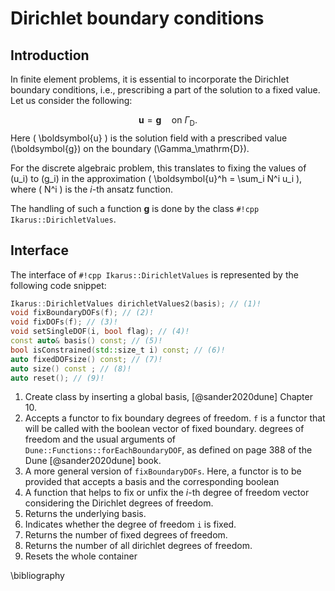 # Dirichlet boundary conditions

## Introduction

In finite element problems, it is essential to incorporate the Dirichlet boundary conditions, i.e.,
prescribing a part of the solution to a fixed value.
Let us consider the following:

$$
 \boldsymbol{u} = \boldsymbol{g} \quad \text{on  } \Gamma_\mathrm{D}.
$$
Here \(  \boldsymbol{u} \) is the solution field with a prescribed value \(\boldsymbol{g}\) on the boundary \(\Gamma_\mathrm{D}\).

For the discrete algebraic problem, this translates to fixing the values of \(u_i\) to \(g_i\) in the approximation
\(  \boldsymbol{u}^h = \sum_i N^i u_i \), where \(  N^i \) is the $i$-th ansatz function.

The handling of such a function $\boldsymbol{g}$ is done by the class `#!cpp Ikarus::DirichletValues`.

## Interface

The interface of `#!cpp Ikarus::DirichletValues` is represented by the following code snippet:

```cpp
Ikarus::DirichletValues dirichletValues2(basis); // (1)!
void fixBoundaryDOFs(f); // (2)!
void fixDOFs(f); // (3)!
void setSingleDOF(i, bool flag); // (4)!
const auto& basis() const; // (5)!
bool isConstrained(std::size_t i) const; // (6)!
auto fixedDOFsize() const; // (7)!
auto size() const ; // (8)!
auto reset(); // (9)!
```

1. Create class by inserting a global basis, [@sander2020dune] Chapter 10.
2. Accepts a functor to fix boundary degrees of freedom. `f` is  a functor that will be called with the boolean vector of fixed boundary.
 degrees of freedom and the usual arguments of `Dune::Functions::forEachBoundaryDOF`, as defined on page 388 of the Dune
   [@sander2020dune] book.
3. A more general version of `fixBoundaryDOFs`. Here, a functor is to be provided that accepts a basis and the corresponding boolean
4. A function that helps to fix or unfix the $i$-th degree of freedom
   vector considering the Dirichlet degrees of freedom.
5. Returns the underlying basis.
6. Indicates whether the degree of freedom `i` is fixed.
7. Returns the number of fixed degrees of freedom.
8. Returns the number of all dirichlet degrees of freedom.
9. Resets the whole container

\bibliography
